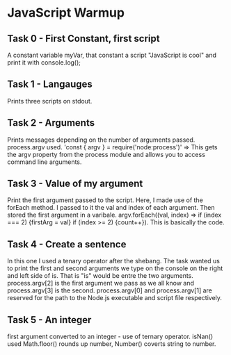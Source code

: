 # JavaScript Warmup

## Task 0 - First Constant, first script
A constant variable myVar, that constant a script "JavaScript is cool" and print it with console.log();

## Task 1 - Langauges
Prints three scripts on stdout.

## Task 2 - Arguments
Prints messages depending on the number of arguments passed. process.argv used.
'const { argv } = require('node:process')' => This gets the argv property from the process module and allows you to access
command line arguments.

## Task 3 - Value of my argument
Print the first argument passed to the script. Here, I made use of the forEach method. I passed to it the val and index
of each argument. Then stored the first argument in a varibale.
argv.forEach((val, index) => if (index === 2) {firstArg = val} if (index >= 2)  {count++}). This is basically the code.

## Task 4 - Create a sentence
In this one I used a tenary operator after the shebang. The task wanted us to print the first and second arguments we type 
on the console on the right and left side of is. That is "is" would be entre the two arguments. process.argv[2] is the first
argument we pass as we all know and process.argv[3] is the second. process.argv[0] and process.argv[1] are reserved for the path
to the Node.js executable and script file respectively.

## Task 5 - An integer
first argument converted to an integer - use of ternary operator. isNan() used Math.floor() rounds up number, Number()
coverts string to number.


